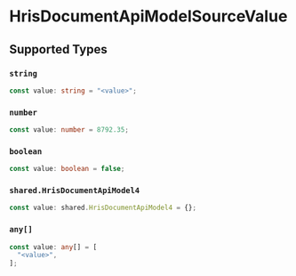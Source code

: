 # HrisDocumentApiModelSourceValue


## Supported Types

### `string`

```typescript
const value: string = "<value>";
```

### `number`

```typescript
const value: number = 8792.35;
```

### `boolean`

```typescript
const value: boolean = false;
```

### `shared.HrisDocumentApiModel4`

```typescript
const value: shared.HrisDocumentApiModel4 = {};
```

### `any[]`

```typescript
const value: any[] = [
  "<value>",
];
```

